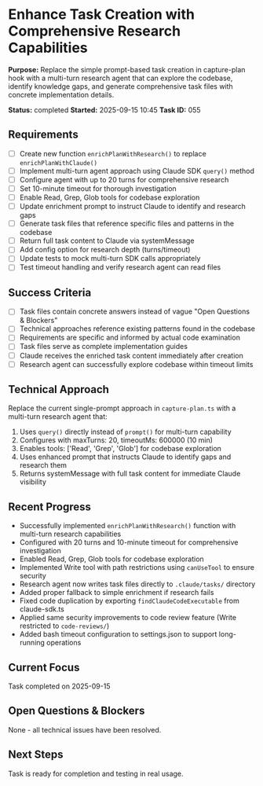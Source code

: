 # Enhance Task Creation with Comprehensive Research Capabilities

**Purpose:** Replace the simple prompt-based task creation in capture-plan hook with a multi-turn research agent that can explore the codebase, identify knowledge gaps, and generate comprehensive task files with concrete implementation details.

**Status:** completed
**Started:** 2025-09-15 10:45
**Task ID:** 055

## Requirements
- [ ] Create new function `enrichPlanWithResearch()` to replace `enrichPlanWithClaude()`
- [ ] Implement multi-turn agent approach using Claude SDK `query()` method
- [ ] Configure agent with up to 20 turns for comprehensive research
- [ ] Set 10-minute timeout for thorough investigation
- [ ] Enable Read, Grep, Glob tools for codebase exploration
- [ ] Update enrichment prompt to instruct Claude to identify and research gaps
- [ ] Generate task files that reference specific files and patterns in the codebase
- [ ] Return full task content to Claude via systemMessage
- [ ] Add config option for research depth (turns/timeout)
- [ ] Update tests to mock multi-turn SDK calls appropriately
- [ ] Test timeout handling and verify research agent can read files

## Success Criteria
- [ ] Task files contain concrete answers instead of vague "Open Questions & Blockers"
- [ ] Technical approaches reference existing patterns found in the codebase
- [ ] Requirements are specific and informed by actual code examination
- [ ] Task files serve as complete implementation guides
- [ ] Claude receives the enriched task content immediately after creation
- [ ] Research agent can successfully explore codebase within timeout limits

## Technical Approach
Replace the current single-prompt approach in `capture-plan.ts` with a multi-turn research agent that:
1. Uses `query()` directly instead of `prompt()` for multi-turn capability
2. Configures with maxTurns: 20, timeoutMs: 600000 (10 min)
3. Enables tools: ['Read', 'Grep', 'Glob'] for codebase exploration
4. Uses enhanced prompt that instructs Claude to identify gaps and research them
5. Returns systemMessage with full task content for immediate Claude visibility

## Recent Progress
- Successfully implemented `enrichPlanWithResearch()` function with multi-turn research capabilities
- Configured with 20 turns and 10-minute timeout for comprehensive investigation
- Enabled Read, Grep, Glob tools for codebase exploration
- Implemented Write tool with path restrictions using `canUseTool` to ensure security
- Research agent now writes task files directly to `.claude/tasks/` directory
- Added proper fallback to simple enrichment if research fails
- Fixed code duplication by exporting `findClaudeCodeExecutable` from claude-sdk.ts
- Applied same security improvements to code review feature (Write restricted to `code-reviews/`)
- Added bash timeout configuration to settings.json to support long-running operations

## Current Focus

Task completed on 2025-09-15

## Open Questions & Blockers
None - all technical issues have been resolved.

## Next Steps
Task is ready for completion and testing in real usage.

<!-- github_issue: 54 -->
<!-- github_url: https://github.com/cahaseler/cc-track/issues/54 -->
<!-- issue_branch: 54-enhance-task-creation-with-comprehensive-research-capabilities -->